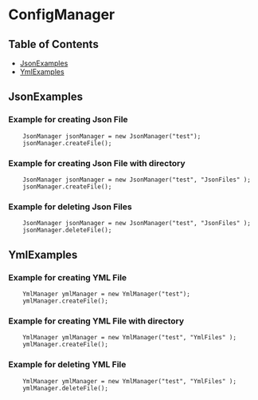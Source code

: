 # ConfigManager

## Table of Contents

 - [JsonExamples](#JsonExamples)
 - [YmlExamples](#YmlExamples)


## JsonExamples

### Example for creating Json File
        JsonManager jsonManager = new JsonManager("test");
        jsonManager.createFile();

### Example for creating Json File with directory
        JsonManager jsonManager = new JsonManager("test", "JsonFiles" );
        jsonManager.createFile();
### Example for deleting Json Files
        JsonManager jsonManager = new JsonManager("test", "JsonFiles" );
        jsonManager.deleteFile();
        
## YmlExamples
### Example for creating YML File
        YmlManager ymlManager = new YmlManager("test");
        ymlManager.createFile();

### Example for creating YML File with directory
        YmlManager ymlManager = new YmlManager("test", "YmlFiles" );
        ymlManager.createFile();
### Example for deleting YML File
        YmlManager ymlManager = new YmlManager("test", "YmlFiles" );
        ymlManager.deleteFile();
